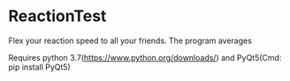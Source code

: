 # ReactionTest

Flex your reaction speed to all your friends. The program averages

Requires python 3.7(https://www.python.org/downloads/) and PyQt5(Cmd: pip install PyQt5)
